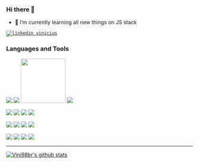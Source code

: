 
### Hi there 👋

<!-- - 🔭 I’m currently working at @meshatech-->
- 🌱 I’m currently learning all new things on JS stack

[<code><img src="https://img.shields.io/badge/linkedin-0077B5?style=for-the-badge&logo=linkedin&logoColor=white" alt="linkedin vinicius"/></code>](https://www.linkedin.com/in/vinicius-soran%C3%A7o/)

<!--
- 👯 I’m looking to collaborate on ...
- 🤔 I’m looking for help with ...
- 💬 Ask me about ...
- 📫 How to reach me: ...
- 😄 Pronouns: ...
- ⚡ Fun fact: ...
-->

### Languages and Tools

<code><img heigth="25px" src="https://www.vectorlogo.zone/logos/reactjs/reactjs-ar21.svg"></code>
<code><img heigth="25px" src="https://www.vectorlogo.zone/logos/gatsbyjs/gatsbyjs-ar21.svg"></code>
<code><img heigth="25px" width="120px" src="https://cdn.svgporn.com/logos/nextjs.svg"></code>
<code><img heigth="25px" src="https://www.vectorlogo.zone/logos/typescriptlang/typescriptlang-ar21.svg"></code>

<code><img heigth="25px" src="https://www.vectorlogo.zone/logos/nodejs/nodejs-ar21.svg"></code>
<code><img heigth="25px" src="https://www.vectorlogo.zone/logos/expressjs/expressjs-ar21.svg"></code>
<code><img heigth="25px" src="https://www.vectorlogo.zone/logos/adonisjs/adonisjs-ar21.svg"></code>
<code><img heigth="25px" src="https://www.vectorlogo.zone/logos/nestjs/nestjs-ar21.svg"></code>

<code><img heigth="25px" src="https://www.vectorlogo.zone/logos/git-scm/git-scm-ar21.svg"></code>
<code><img heigth="25px" src="https://www.vectorlogo.zone/logos/docker/docker-ar21.svg"></code>
<code><img heigth="25px" src="https://www.vectorlogo.zone/logos/jestjsio/jestjsio-ar21.svg"></code>
<code><img heigth="25px" src="https://www.vectorlogo.zone/logos/sequelizejs/sequelizejs-ar21.svg"></code>

<code><img heigth="25px" src="https://www.vectorlogo.zone/logos/mysql/mysql-ar21.svg"></code>
<code><img heigth="25px" src="https://www.vectorlogo.zone/logos/postgresql/postgresql-ar21.svg"></code>
<code><img heigth="25px" src="https://www.vectorlogo.zone/logos/mongodb/mongodb-ar21.svg"></code>
<code><img heigth="25px" src="https://www.vectorlogo.zone/logos/graphql/graphql-ar21.svg"></code>

***


[![Vini98br's github stats](https://github-readme-stats.vercel.app/api?username=Vini98br&count_private=true&show_icons=true&theme=dracula)](https://github.com/anuraghazra/github-readme-stats)

<!--
[![Top Langs](https://github-readme-stats.vercel.app/api/top-langs/?username=Vini98br&count_private=true&theme=dracula)](https://github.com/anuraghazra/github-readme-stats)
-->
